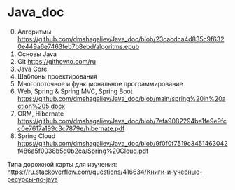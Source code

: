 # Java_doc
0.  Алгоритмы  https://github.com/dmshagaliev/Java_doc/blob/23cacdca4d835c9f6320e449a6e7463feb7b8ebd/algoritms.epub
1.	Основы Java 
2.	Git https://githowto.com/ru
3.	Java Core
4.	Шаблоны проектирования
5.	Многопоточное и функциональное программирование
6.	Web, Spring & Spring MVC, Spring Boot https://github.com/dmshagaliev/Java_doc/blob/main/spring%20in%20action%205.docx
7.	ORM, Hibernate https://github.com/dmshagaliev/Java_doc/blob/7efa9082294be1fe9e9fcc0e7617a199c3c7879e/hibernate.pdf
8.	Spring Cloud https://github.com/dmshagaliev/Java_doc/blob/9f0f0f7519c3451463042f486a5f0038b5d0b2ca/Spring%20Cloud.pdf

Типа дорожной карты для изучения:
https://ru.stackoverflow.com/questions/416634/Книги-и-учебные-ресурсы-по-java
